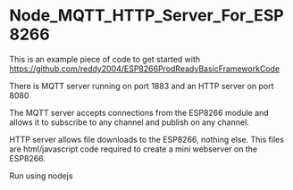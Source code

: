 # Node_MQTT_HTTP_Server_For_ESP8266

This is an example piece of code to get started with
https://github.com/reddy2004/ESP8266ProdReadyBasicFrameworkCode

There is MQTT server running on port 1883 and an HTTP server on port 8080

The MQTT server accepts connections from the ESP8266 module and allows it to subscribe to any channel and publish on any channel.

HTTP server allows file downloads to the ESP8266, nothing else. This files are html/javascript code required to create a mini webserver on the ESP8266.

Run using nodejs
